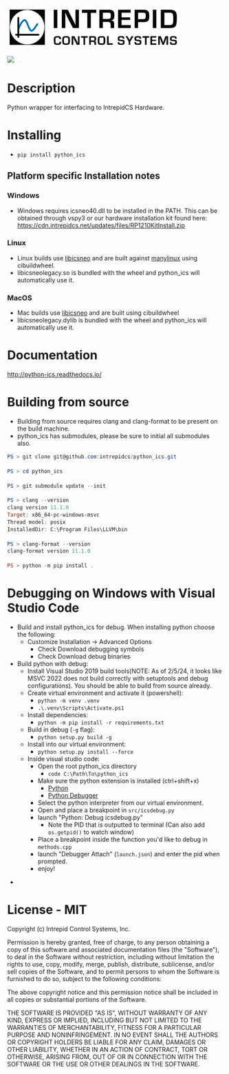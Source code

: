 ![](https://github.com/intrepidcs/python_ics/blob/master/IntrepidCS.png?raw=true)

![](https://github.com/intrepidcs/python_ics/actions/workflows/wheels.yml/badge.svg)

# Description

Python wrapper for interfacing to IntrepidCS Hardware.

# Installing

- `pip install python_ics`

## Platform specific Installation notes

### Windows

- Windows requires icsneo40.dll to be installed in the PATH. This can be obtained through vspy3 or our hardware installation kit found here: https://cdn.intrepidcs.net/updates/files/RP1210KitInstall.zip

### Linux

- Linux builds use [libicsneo](https://github.com/intrepidcs/libicsneo) and are built against [manylinux](https://github.com/pypa/manylinux) using cibuildwheel.
- libicsneolegacy.so is bundled with the wheel and python_ics will automatically use it.

### MacOS

- Mac builds use [libicsneo](https://github.com/intrepidcs/libicsneo) and are built using cibuildwheel
- libicsneolegacy.dylib is bundled with the wheel and python_ics will automatically use it.

# Documentation

http://python-ics.readthedocs.io/


# Building from source

- Building from source requires clang and clang-format to be present on the build machine.
- python_ics has submodules, please be sure to initial all submodules also.
```powershell
PS > git clone git@github.com:intrepidcs/python_ics.git

PS > cd python_ics

PS > git submodule update --init

PS > clang --version
clang version 11.1.0
Target: x86_64-pc-windows-msvc
Thread model: posix
InstalledDir: C:\Program Files\LLVM\bin

PS > clang-format --version
clang-format version 11.1.0

PS > python -m pip install .
```

# Debugging on Windows with Visual Studio Code

- Build and install python_ics for debug. When installing python choose the following:
    - Customize Installation -> Advanced Options
        - Check Download debugging symbols
        - Check Download debug binaries
- Build python with debug:
    - Install Visual Studio 2019 build tools(NOTE: As of 2/5/24, it looks like MSVC 2022 does not build correctly with setuptools and debug configurations). You should be able to build from source already.
    - Create virtual environment and activate it (powershell):
        - `python -m venv .venv`
        - `.\.venv\Scripts\Activate.ps1`
    - Install dependencies:
        - `python -m pip install -r requirements.txt`
    - Build in debug (`-g` flag):
        - `python setup.py build -g`
    - Install into our virtual environment:
        - `python setup.py install --force`
    - Inside visual studio code:
        - Open the root python_ics directory
            - `code C:\Path\To\python_ics`
        - Make sure the python extension is installed (ctrl+shift+x)
            - [Python](https://marketplace.visualstudio.com/items?itemName=ms-python.python])
            - [Python Debugger](https://marketplace.visualstudio.com/items?itemName=ms-python.debugpy)
        - Select the python interpreter from our virtual environment.
        - Open and place a breakpoint in `src/icsdebug.py`
        - launch "Python: Debug icsdebug.py"
            - Note the PID that is outputted to terminal (Can also add `os.getpid()` to watch window)
        - Place a breakpoint inside the function you'd like to debug in `methods.cpp`
        - launch "Debugger Attach" (`launch.json`) and enter the pid when prompted.
        - enjoy!

*

# License - MIT

Copyright (c) Intrepid Control Systems, Inc.

Permission is hereby granted, free of charge, to any person obtaining a copy
of this software and associated documentation files (the "Software"), to deal
in the Software without restriction, including without limitation the rights
to use, copy, modify, merge, publish, distribute, sublicense, and/or sell
copies of the Software, and to permit persons to whom the Software is
furnished to do so, subject to the following conditions:

The above copyright notice and this permission notice shall be included in all
copies or substantial portions of the Software.

THE SOFTWARE IS PROVIDED "AS IS", WITHOUT WARRANTY OF ANY KIND, EXPRESS OR
IMPLIED, INCLUDING BUT NOT LIMITED TO THE WARRANTIES OF MERCHANTABILITY,
FITNESS FOR A PARTICULAR PURPOSE AND NONINFRINGEMENT. IN NO EVENT SHALL THE
AUTHORS OR COPYRIGHT HOLDERS BE LIABLE FOR ANY CLAIM, DAMAGES OR OTHER
LIABILITY, WHETHER IN AN ACTION OF CONTRACT, TORT OR OTHERWISE, ARISING FROM,
OUT OF OR IN CONNECTION WITH THE SOFTWARE OR THE USE OR OTHER DEALINGS IN THE
SOFTWARE.
